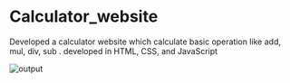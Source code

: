 # Calculator_website
Developed a calculator website which calculate basic operation like add, mul, div, sub . developed in HTML, CSS, and JavaScript

![output](https://github.com/AbhishekPawshekar/Calculator_website/assets/89447125/4c3c3767-b32f-403a-bf66-d71d55654fd8)
